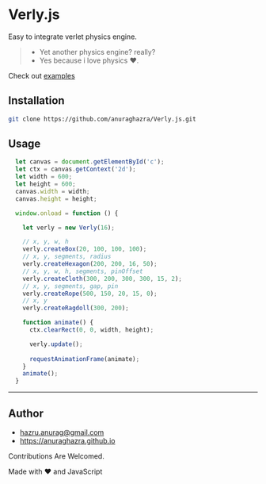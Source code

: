 # Verly.js

Easy to integrate verlet physics engine.

> - Yet another physics engine? really?
> - Yes because i love physics :heart:.

Check out [examples]('https://anuraghazra.github.io/Verly.js/examples/')

## Installation

```bash
git clone https://github.com/anuraghazra/Verly.js.git
```


## Usage

```js
  let canvas = document.getElementById('c');
  let ctx = canvas.getContext('2d');
  let width = 600;
  let height = 600;
  canvas.width = width;
  canvas.height = height;

  window.onload = function () {

    let verly = new Verly(16);

    // x, y, w, h
    verly.createBox(20, 100, 100, 100);
    // x, y, segments, radius
    verly.createHexagon(200, 200, 16, 50);
    // x, y, w, h, segments, pinOffset
    verly.createCloth(300, 200, 300, 300, 15, 2);
    // x, y, segments, gap, pin
    verly.createRope(500, 150, 20, 15, 0);
    // x, y
    verly.createRagdoll(300, 200);

    function animate() {
      ctx.clearRect(0, 0, width, height);

      verly.update();
      
      requestAnimationFrame(animate);
    }
    animate();
  }

```

----------

## Author
- hazru.anurag@gmail.com
- https://anuraghazra.github.io



Contributions Are Welcomed.

Made with :heart: and JavaScript